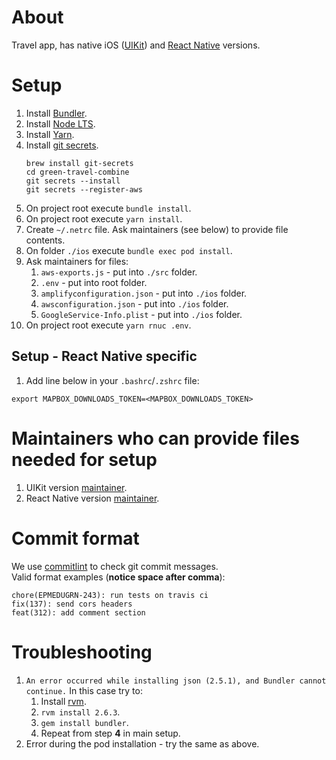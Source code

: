 # About
Travel app, has native iOS ([UIKit](https://developer.apple.com/documentation/uikit?language=objc)) and [React Native](https://reactnative.dev/) versions.

# Setup
1. Install [Bundler](https://bundler.io/).
2. Install [Node LTS](https://nodejs.org/en/download/).
3. Install [Yarn](https://yarnpkg.com/).
4. Install [git secrets](https://github.com/awslabs/git-secrets#id6). 
   ```
   brew install git-secrets
   cd green-travel-combine
   git secrets --install
   git secrets --register-aws
   ```
5. On project root execute  `bundle install`.
6. On project root execute  `yarn install`.
7. Create `~/.netrc` file. Ask maintainers (see below) to provide file contents.
8. On folder `./ios` execute `bundle exec pod install`.
9. Ask maintainers for files:
   1. `aws-exports.js` - put into `./src` folder.
   2. `.env` - put into root folder.
   3. `amplifyconfiguration.json` - put into `./ios` folder.
   4. `awsconfiguration.json` - put into `./ios` folder.
   5. `GoogleService-Info.plist` - put into `./ios` folder.
10. On project root execute `yarn rnuc .env`.

## Setup - React Native specific
1. Add line below in your `.bashrc`/`.zshrc` file:
```
export MAPBOX_DOWNLOADS_TOKEN=<MAPBOX_DOWNLOADS_TOKEN>
```

# Maintainers who can provide files needed for setup
1. UIKit version [maintainer](https://github.com/alexeykomov/).
2. React Native version [maintainer](https://github.com/tr3v3r).

# Commit format
We use [commitlint](https://github.com/conventional-changelog/commitlint#what-is-commitlint) to check git commit messages.  
Valid format examples (**notice space after comma**):
```
chore(EPMEDUGRN-243): run tests on travis ci
fix(137): send cors headers
feat(312): add comment section
```

# Troubleshooting
1. `An error occurred while installing json (2.5.1), and Bundler cannot
   continue.` In this case try to:
   1. Install [rvm](https://rvm.io/).
   2. `rvm install 2.6.3`.
   3. `gem install bundler`.
   4. Repeat from step **4** in main setup.
2. Error during the pod installation - try the same as above.
